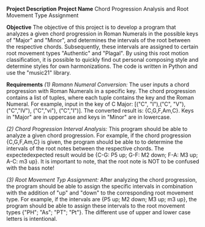 **Project Description**
**Project Name**
Chord Progression Analysis and Root Movement Type Assignment

**Objective**
The objective of this project is to develop a program that analyzes a given chord progression in Roman Numerals in the possible keys of "Major" and "Minor", and determines the intervals of the root between the respective chords. Subsequently, these intervals are assigned to certain root movement types "Authentic" and "Plagal". By using this root motion classification, it is possible to quickly find out personal composing style and determine styles for own harmonizations. The code is written in Python and use the "music21" library.

**Requirements**
*(1) Romann Numeral Conversion:* The user inputs a chord progression with Roman Numerals in a specific key. The chord progression contains a list of tuples, where each tuple contains the key and the Roman Numeral. For example, input in the key of C Major: [("C", "I"),("C", "V"), ("C","IV"), ("C","vi"), ("C","I")]. The converted result is: {C,G,F,Am,C}. Keys in "Major" are in uppercase and keys in "Minor" are in lowercase.

*(2) Chord Progression Interval Analysis:* This program should be able to analyze a given chord progression. For example, if the chord progression {C,G,F,Am,C} is given, the program should be able to to determine the intervals of the root notes between the respective chords. The expectedexpected result would be {C-G: P5 up; G-F: M2 down; F-A: M3 up; A-C: m3 up}. It is important to note, that the root note is NOT to be confused with the bass note!

*(3) Root Movement Typ Assignment:* After analyzing the chord progression, the program should be able to assign the specific intervals in combination with the addition of "up" and "down" to the corresponding root movement type. For example, if the intervals are {P5 up; M2 down; M3 up; m3 up}, the program should be able to assign these intervals to the root movement types {"PH"; "As"; "PT"; "Pt"}. The different use of upper and lower case letters is intentional.